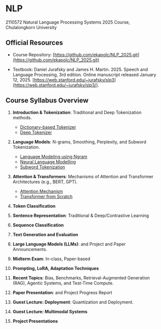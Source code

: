 # NLP
2110572 Natural Language Processing Systems 2025 Course, Chulalongkorn University

## Official Resources
- Course Repository: [https://github.com/ekapolc/NLP_2025.git](https://github.com/ekapolc/NLP_2025.git)

- Textbook: Daniel Jurafsky and James H. Martin. 2025. Speech and Language Processing, 3rd edition. Online manuscript released January 12, 2025. [https://web.stanford.edu/~jurafsky/slp3](https://web.stanford.edu/~jurafsky/slp3/).

## Course Syllabus Overview

1. **Introduction & Tokenization**: Traditional and Deep Tokenization methods.
    - [Dictionary-based Tokenizer](HW-01/HW1_1_Dictionary_based_Tokenization_to_Student_2024.ipynb)
    - [Deep Tokenizer](HW-01/hw1-2-neural-network-tokenization-to-student-2024.ipynb)

2. **Language Models**: N-grams, Smoothing, Perplexity, and Subword Tokenization.
    - [Language Modeling using Ngram](HW-02/Lab2_1_language_modeling_to_student_2024.ipynb)
    - [Neural Language Modelling](HW-02/Lab2_2_neural_language-modeling-to-student-2024.ipynb)
    - [Subword Tokenization](HW-02/Lab2_3_sentencepiece-to-student.ipynb)

3. **Attention & Transformers**: Mechanisms of Attention and Transformer Architectures (e.g., BERT, GPT).
    - [Attention Mechanism](HW-03/HW3_1_Key_Value_Attention_for_Thai_Karaoke_MT_to_student_2024.ipynb)
    - [Transformer from Scratch](HW-03/HW3_2_Transformer_from_Scratch_to_student.ipynb)

4. **Token Classification**
5. **Sentence Representation**: Traditional & Deep/Contrastive Learning
6. **Sequence Classification**
7. **Text Generation and Evaluation**
8. **Large Language Models (LLMs)**: and Project and Paper Announcements.
9. **Midterm Exam**: In-class, Paper-based
10. **Prompting, LoRA, Adaptation Techniques**
11. **Recent Topics**: Bias, Benchmarks, Retrieval-Augmented Generation (RAG), Agentic Systems, and Test-Time Compute.
12. **Paper Presentation**: and Project Progress Report
13. **Guest Lecture: Deployment**: Quantization and Deployment.
14. **Guest Lecture: Multimodal Systems**
15. **Project Presentations**
